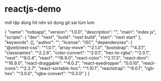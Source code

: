 # reactjs-demo
mới tập dùng hit nên sử dụng git sai tùm lum

{
  "name": "todoapp",
  "version": "1.0.0",
  "description": "",
  "main": "index.js",
  "scripts": {
    "dev": "next",
    "build": "next build",
    "start": "next start"
  },
  "keywords": [],
  "author": "",
  "license": "ISC",
  "dependencies": {
    "@zeit/next-css": "^1.0.1",
    "array-move": "^2.1.0",
    "bootstrap": "^4.3.1",
    "classnames": "^2.2.6",
    "color-convert": "^2.0.1",
    "hex-to-rgba": "^2.0.1",
    "next": "^9.0.4",
    "react": "^16.9.0",
    "react-color": "^2.17.3",
    "react-dom": "^16.9.0",
    "react-draggable": "^4.0.2",
    "react-eyedropper": "0.0.10",
    "react-icons": "^2.2.7",
    "react-sortable-hoc": "^1.10.1",
    "reactstrap": "^8.0.1",
    "rgb-hex": "^3.0.0",
    "rgba-convert": "^0.3.0"
  }
}
